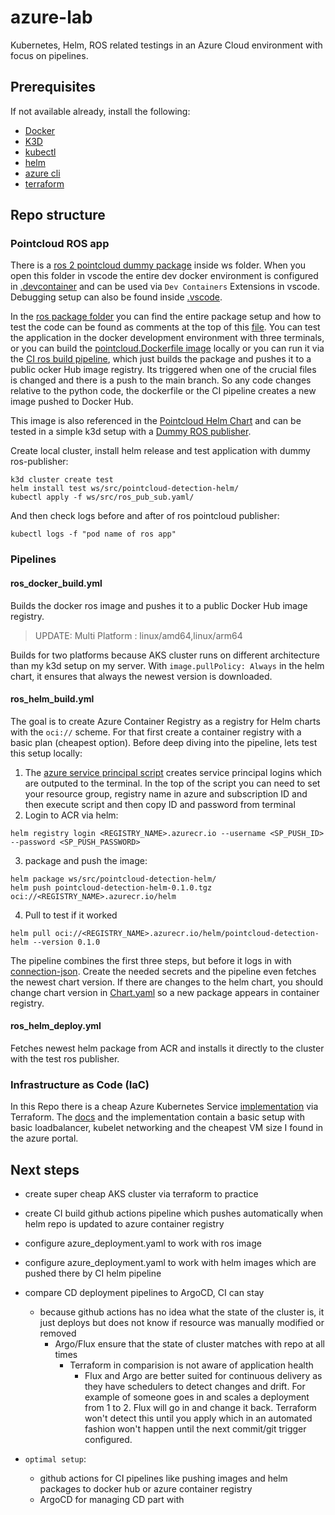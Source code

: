 # azure-lab

Kubernetes, Helm, ROS related testings in an Azure Cloud environment with focus on pipelines.

## Prerequisites

If not available already, install the following:

- [Docker](https://docs.docker.com/engine/install/ubuntu/) 
- [K3D](https://k3d.io/v5.6.0/#installation)
- [kubectl](https://kubernetes.io/docs/tasks/tools/#kubectl)
- [helm](https://helm.sh/docs/intro/install/)
- [azure cli](https://learn.microsoft.com/en-us/cli/azure/install-azure-cli-linux?pivots=apt)
- [terraform](https://developer.hashicorp.com/terraform/tutorials/aws-get-started/install-cli)

## Repo structure

### Pointcloud ROS app

There is a [ros 2 pointcloud dummy package](ws/src/pointcloud_detection) inside ws folder. When you open this folder in vscode the entire dev docker environment is configured in [.devcontainer](ws/.devcontainer/) and can be used via `Dev Containers` Extensions in vscode. Debugging setup can also be found inside [.vscode](ws/.vscode/).

In the [ros package folder](ws/src/pointcloud_detection) you can find the entire package setup and how to test the code can be found as comments at the top of this [file](ws/src/pointcloud_detection/pointcloud_detection/pointcloud_detection.py). You can test the application in the docker development environment with three terminals, or you can build the [pointcloud.Dockerfile image](ws/pointcloud.Dockerfile) locally or you can run it via the [CI ros build pipeline](.github/workflows/ros_build.yml), which just builds the package and pushes it to a public ocker Hub image registry. Its triggered when one of the crucial files is changed and there is a push to the main branch. So any code changes relative to the python code, the dockerfile or the CI pipeline creates a new image pushed to Docker Hub.

This image is also referenced in the [Pointcloud Helm Chart](ws/src/pointcloud-detection-helm) and can be tested in a simple k3d setup with a [Dummy ROS publisher](ws/src/ros_pub_sub.yaml).

Create local cluster, install helm release and test application with dummy ros-publisher:
```shell
k3d cluster create test
helm install test ws/src/pointcloud-detection-helm/
kubectl apply -f ws/src/ros_pub_sub.yaml/
```

And then check logs before and after of ros pointcloud publisher:
```shell
kubectl logs -f "pod name of ros app"
```

### Pipelines

#### ros_docker_build.yml

Builds the docker ros image and pushes it to a public Docker Hub image registry.
> UPDATE: Multi Platform : linux/amd64,linux/arm64

Builds for two platforms because AKS cluster runs on different architecture than my k3d setup on my server. 
With `image.pullPolicy: Always` in the helm chart, it ensures that always the newest version is downloaded.

#### ros_helm_build.yml

The goal is to create Azure Container Registry as a registry for Helm charts with the `oci://` scheme. For that first create a container registry with a basic plan (cheapest option). 
Before deep diving into the pipeline, lets test this setup locally:
1. The [azure service principal script](azure_scripts/ACR_Helm_setup.sh) creates service principal logins which are outputed to the terminal. In the top of the script you can need to set your resource group, registry name in azure and subscription ID and then execute script and then copy ID and password from terminal
2. Login to ACR via helm:
```shell
helm registry login <REGISTRY_NAME>.azurecr.io --username <SP_PUSH_ID> --password <SP_PUSH_PASSWORD>
``` 
3. package and push the image:
```shell
helm package ws/src/pointcloud-detection-helm/
helm push pointcloud-detection-helm-0.1.0.tgz oci://<REGISTRY_NAME>.azurecr.io/helm
```
4. Pull to test if it worked
```shell
helm pull oci://<REGISTRY_NAME>.azurecr.io/helm/pointcloud-detection-helm --version 0.1.0
```

The pipeline combines the first three steps, but before it logs in with [connection-json](https://learn.microsoft.com/en-us/azure/developer/github/connect-from-azure-secret). Create the needed secrets and the pipeline even fetches the newest chart version. If there are changes to the helm chart, you should change chart version in [Chart.yaml](ws/src/pointcloud-detection-helm/Chart.yaml) so a new package appears in container registry. 

#### ros_helm_deploy.yml

Fetches newest helm package from ACR and installs it directly to the cluster with the test ros publisher.

### Infrastructure as Code (IaC)

In this Repo there is a cheap Azure Kubernetes Service [implementation](terraform-aks) via Terraform. The [docs](terraform-aks/README.md) and the implementation contain a basic setup with basic loadbalancer, kubelet networking and the cheapest VM size I found in the azure portal.


## Next steps

- create super cheap AKS cluster via terraform to practice
- create CI build github actions pipeline which pushes automatically when helm repo is updated to azure container registry
- configure azure_deployment.yaml to work with ros image
- configure azure_deployment.yaml to work with helm images which are pushed there by CI helm pipeline
- compare CD deployment pipelines to ArgoCD, CI can stay
  - because github actions has no idea what the state of the cluster is, it just deploys but does not know if resource was manually modified or removed
    - Argo/Flux ensure that the state of cluster matches with repo at all times 
      - Terraform in comparision is not aware of application health
        - Flux and Argo are better suited for continuous delivery as they have schedulers to detect changes and drift. For example of someone goes in and scales a deployment from 1 to 2. Flux will go in and change it back. Terraform won't detect this until you apply which in an automated fashion won't happen until the next commit/git trigger configured. 

- `optimal setup`:
  - github actions for CI pipelines like pushing images and helm packages to docker hub or azure container registry
  - ArgoCD for managing CD part with 
